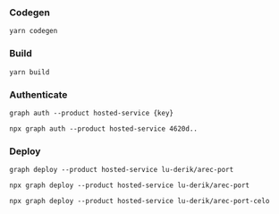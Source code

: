 ### Codegen
`yarn codegen`

### Build
`yarn build`

### Authenticate

`graph auth --product hosted-service {key}`

`npx graph auth --product hosted-service 4620d..` 

### Deploy

`graph deploy --product hosted-service lu-derik/arec-port`

`npx graph deploy --product hosted-service lu-derik/arec-port`

`npx graph deploy --product hosted-service lu-derik/arec-port-celo`
